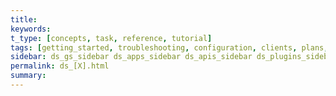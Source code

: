 ```yaml
---
title:
keywords:
t_type: [concepts, task, reference, tutorial]
tags: [getting_started, troubleshooting, configuration, clients, plans, sites, apps, themes, custom]
sidebar: ds_gs_sidebar ds_apps_sidebar ds_apis_sidebar ds_plugins_sidebar
permalink: ds_[X].html
summary:
---
```

